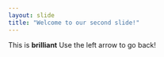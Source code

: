 ```yaml
---
layout: slide
title: "Welcome to our second slide!"
---
```

This is **brilliant**
Use the left arrow to go back!